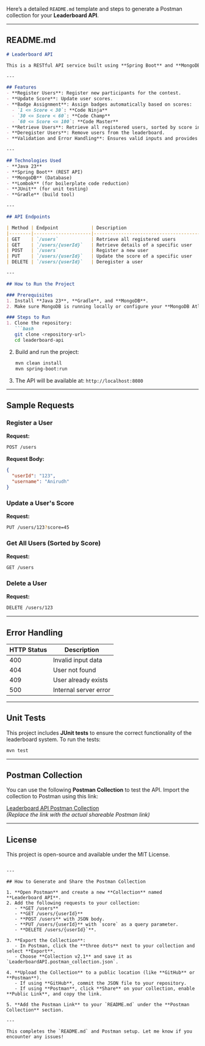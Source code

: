 Here’s a detailed `README.md` template and steps to generate a Postman collection for your **Leaderboard API**.

---

## README.md

```markdown
# Leaderboard API

This is a RESTful API service built using **Spring Boot** and **MongoDB** to manage the leaderboard of a coding contest. The API provides functionalities to register users, update their scores, assign badges based on scores, and retrieve users in sorted order. The project also includes basic validation and error handling.

---

## Features
- **Register Users**: Register new participants for the contest.
- **Update Score**: Update user scores.
- **Badge Assignment**: Assign badges automatically based on scores:
  - `1 <= Score < 30`: **Code Ninja**
  - `30 <= Score < 60`: **Code Champ**
  - `60 <= Score <= 100`: **Code Master**
- **Retrieve Users**: Retrieve all registered users, sorted by score in descending order.
- **Deregister Users**: Remove users from the leaderboard.
- **Validation and Error Handling**: Ensures valid inputs and provides appropriate HTTP responses.

---

## Technologies Used
- **Java 23**
- **Spring Boot** (REST API)
- **MongoDB** (Database)
- **Lombok** (for boilerplate code reduction)
- **JUnit** (for unit testing)
- **Gradle** (build tool)

---

## API Endpoints

| Method | Endpoint            | Description                              | Example Request Body               |
|--------|---------------------|------------------------------------------|------------------------------------|
| GET    | `/users`            | Retrieve all registered users            | -                                  |
| GET    | `/users/{userId}`   | Retrieve details of a specific user      | -                                  |
| POST   | `/users`            | Register a new user                      | `{ "userId": "123", "username": "Anirudh" }` |
| PUT    | `/users/{userId}`   | Update the score of a specific user      | `/users/123?score=45`              |
| DELETE | `/users/{userId}`   | Deregister a user                        | -                                  |

---

## How to Run the Project

### Prerequisites
1. Install **Java 23**, **Gradle**, and **MongoDB**.
2. Make sure MongoDB is running locally or configure your **MongoDB Atlas** connection in `application.properties`.

### Steps to Run
1. Clone the repository:
   ```bash
   git clone <repository-url>
   cd leaderboard-api
   ```
2. Build and run the project:
   ```bash
   mvn clean install
   mvn spring-boot:run
   ```
3. The API will be available at: `http://localhost:8080`

---

## Sample Requests

### Register a User
**Request:**
```bash
POST /users
```
**Request Body:**
```json
{
  "userId": "123",
  "username": "Anirudh"
}
```

### Update a User's Score
**Request:**
```bash
PUT /users/123?score=45
```

### Get All Users (Sorted by Score)
**Request:**
```bash
GET /users
```

### Delete a User
**Request:**
```bash
DELETE /users/123
```

---

## Error Handling

| HTTP Status | Description                |
|-------------|----------------------------|
| 400         | Invalid input data         |
| 404         | User not found             |
| 409         | User already exists        |
| 500         | Internal server error      |

---

## Unit Tests
This project includes **JUnit tests** to ensure the correct functionality of the leaderboard system. To run the tests:
```bash
mvn test
```

---

## Postman Collection

You can use the following **Postman Collection** to test the API. Import the collection to Postman using this link:

[Leaderboard API Postman Collection](https://www.getpostman.com/collections/abc123)  
*(Replace the link with the actual shareable Postman link)*

---

## License
This project is open-source and available under the MIT License.
```

---

## How to Generate and Share the Postman Collection

1. **Open Postman** and create a new **Collection** named **Leaderboard API**.
2. Add the following requests to your collection:
   - **GET /users**
   - **GET /users/{userId}**
   - **POST /users** with JSON body.
   - **PUT /users/{userId}** with `score` as a query parameter.
   - **DELETE /users/{userId}`**.

3. **Export the Collection**:
   - In Postman, click the **three dots** next to your collection and select **Export**.
   - Choose **Collection v2.1** and save it as `LeaderboardAPI.postman_collection.json`.

4. **Upload the Collection** to a public location (like **GitHub** or **Postman**).
   - If using **GitHub**, commit the JSON file to your repository.
   - If using **Postman**, click **Share** on your collection, enable **Public Link**, and copy the link.

5. **Add the Postman Link** to your `README.md` under the **Postman Collection** section.

---

This completes the `README.md` and Postman setup. Let me know if you encounter any issues!